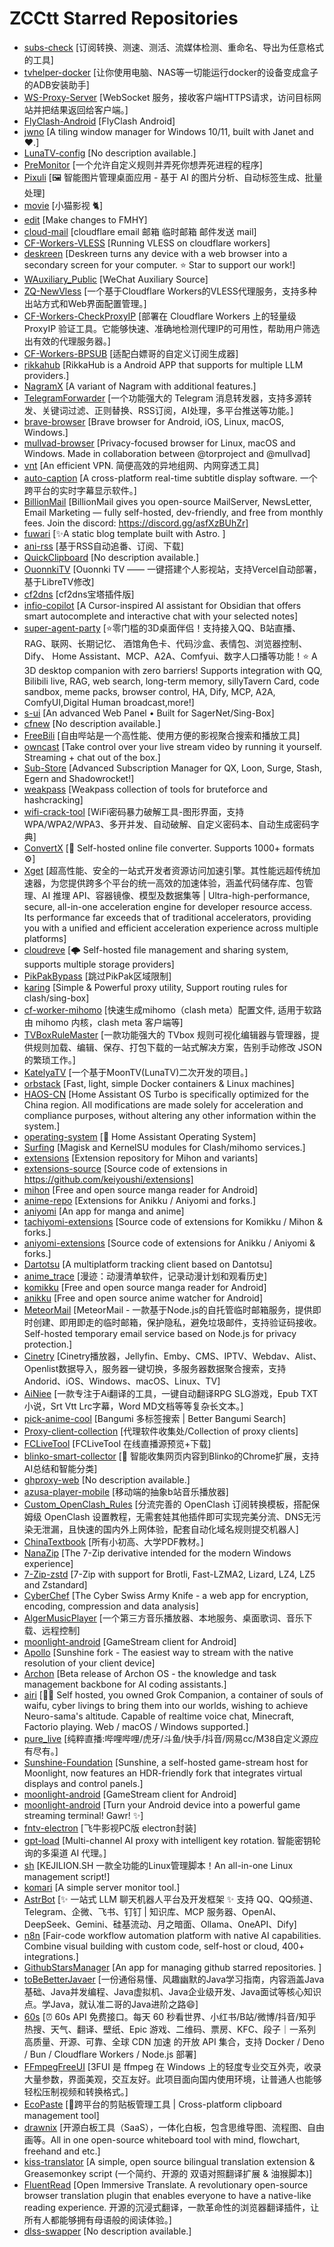 # ZCCtt Starred Repositories

- [subs-check](https://github.com/beck-8/subs-check)	[订阅转换、测速、测活、流媒体检测、重命名、导出为任意格式的工具]
- [tvhelper-docker](https://github.com/wukongdaily/tvhelper-docker)	[让你使用电脑、NAS等一切能运行docker的设备变成盒子的ADB安装助手]
- [WS-Proxy-Server](https://github.com/liaodiansm/WS-Proxy-Server)	[WebSocket 服务，接收客户端HTTPS请求，访问目标网站并把结果返回给客户端。]
- [FlyClash-Android](https://github.com/GtxFury/FlyClash-Android)	[FlyClash Android]
- [jwno](https://github.com/agent-kilo/jwno)	[A tiling window manager for Windows 10/11, built with Janet and ❤️.]
- [LunaTV-config](https://github.com/hafrey1/LunaTV-config)	[No description available.]
- [PreMonitor](https://github.com/PrelinaMontelli/PreMonitor)	[一个允许自定义规则并弄死你想弄死进程的程序]
- [Pixuli](https://github.com/trueLoving/Pixuli)	[🖼️ 智能图片管理桌面应用 - 基于 AI 的图片分析、自动标签生成、批量处理]
- [movie](https://github.com/waifu-project/movie)	[小猫影视 🐈]
- [edit](https://github.com/fmhy/edit)	[Make changes to FMHY]
- [cloud-mail](https://github.com/eoao/cloud-mail)	[cloudflare email 邮箱  临时邮箱 邮件发送 mail]
- [CF-Workers-VLESS](https://github.com/eooce/CF-Workers-VLESS)	[Running VLESS on cloudflare workers]
- [deskreen](https://github.com/pavlobu/deskreen)	[Deskreen turns any device with a web browser into a secondary screen for your computer. ⭐️ Star to support our work!]
- [WAuxiliary_Public](https://github.com/HdShare/WAuxiliary_Public)	[WeChat Auxiliary Source]
- [ZQ-NewVless](https://github.com/BAYUEQI/ZQ-NewVless)	[一个基于Cloudflare Workers的VLESS代理服务，支持多种出站方式和Web界面配置管理。]
- [CF-Workers-CheckProxyIP](https://github.com/cmliu/CF-Workers-CheckProxyIP)	[部署在 Cloudflare Workers 上的轻量级 ProxyIP 验证工具。它能够快速、准确地检测代理IP的可用性，帮助用户筛选出有效的代理服务器。]
- [CF-Workers-BPSUB](https://github.com/cmliu/CF-Workers-BPSUB)	[适配白嫖哥的自定义订阅生成器]
- [rikkahub](https://github.com/rikkahub/rikkahub)	[RikkaHub is a Android APP that supports for multiple LLM providers.]
- [NagramX](https://github.com/risin42/NagramX)	[A variant of Nagram with additional features.]
- [TelegramForwarder](https://github.com/Heavrnl/TelegramForwarder)	[一个功能强大的 Telegram 消息转发器，支持多源转发、关键词过滤、正则替换、RSS订阅，AI处理，多平台推送等功能。]
- [brave-browser](https://github.com/brave/brave-browser)	[Brave browser for Android, iOS, Linux, macOS, Windows.]
- [mullvad-browser](https://github.com/mullvad/mullvad-browser)	[Privacy-focused browser for Linux, macOS and Windows. Made in collaboration between @torproject and @mullvad]
- [vnt](https://github.com/vnt-dev/vnt)	[An efficient VPN. 简便高效的异地组网、内网穿透工具]
- [auto-caption](https://github.com/HiMeditator/auto-caption)	[A cross-platform real-time subtitle display software. 一个跨平台的实时字幕显示软件。]
- [BillionMail](https://github.com/aaPanel/BillionMail)	[BillionMail gives you open-source MailServer, NewsLetter,  Email Marketing — fully self-hosted, dev-friendly, and free from monthly fees. Join the discord: https://discord.gg/asfXzBUhZr]
- [fuwari](https://github.com/saicaca/fuwari)	[✨A static blog template built with Astro. ]
- [ani-rss](https://github.com/wushuo894/ani-rss)	[基于RSS自动追番、订阅、下载]
- [QuickClipboard](https://github.com/mosheng1/QuickClipboard)	[No description available.]
- [OuonnkiTV](https://github.com/Ouonnki/OuonnkiTV)	[Ouonnki TV —— 一键搭建个人影视站，支持Vercel自动部署，基于LibreTV修改]
- [cf2dns](https://github.com/gacjie/cf2dns)	[cf2dns宝塔插件版]
- [infio-copilot](https://github.com/infiolab/infio-copilot)	[A Cursor-inspired AI assistant for Obsidian that offers smart autocomplete and interactive chat with your selected notes]
- [super-agent-party](https://github.com/heshengtao/super-agent-party)	[⭐零门槛的3D桌面伴侣！支持接入QQ、B站直播、RAG、联网、长期记忆、 酒馆角色卡、代码沙盒、表情包、浏览器控制、Dify、 Home Assistant、MCP、A2A、Comfyui、数字人口播等功能！⭐ A 3D desktop companion with zero barriers! Supports integration with QQ, Bilibili live, RAG, web search, long-term memory, sillyTavern Card, code sandbox, meme packs, browser control, HA, Dify, MCP, A2A, ComfyUI,Digital Human broadcast,more!]
- [s-ui](https://github.com/alireza0/s-ui)	[An advanced Web Panel • Built for SagerNet/Sing-Box]
- [cfnew](https://github.com/byJoey/cfnew)	[No description available.]
- [FreeBili](https://github.com/rango886/FreeBili)	[自由哔站是一个高性能、使用方便的影视聚合搜索和播放工具]
- [owncast](https://github.com/owncast/owncast)	[Take control over your live stream video by running it yourself.  Streaming + chat out of the box.]
- [Sub-Store](https://github.com/sub-store-org/Sub-Store)	[Advanced Subscription Manager for QX, Loon, Surge, Stash, Egern and Shadowrocket!]
- [weakpass](https://github.com/zzzteph/weakpass)	[Weakpass collection of tools for bruteforce and hashcracking]
- [wifi-crack-tool](https://github.com/baihengaead/wifi-crack-tool)	[WiFi密码暴力破解工具-图形界面，支持WPA/WPA2/WPA3、多开并发、自动破解、自定义密码本、自动生成密码字典]
- [ConvertX](https://github.com/C4illin/ConvertX)	[💾 Self-hosted online file converter. Supports 1000+ formats ⚙️]
- [Xget](https://github.com/xixu-me/Xget)	[超高性能、安全的一站式开发者资源访问加速引擎。其性能远超传统加速器，为您提供跨多个平台的统一高效的加速体验，涵盖代码储存库、包管理、AI 推理 API、容器镜像、模型及数据集等 | Ultra-high-performance, secure, all-in-one acceleration engine for developer resource access. Its performance far exceeds that of traditional accelerators, providing you with a unified and efficient acceleration experience across multiple platforms]
- [cloudreve](https://github.com/cloudreve/cloudreve)	[🌩 Self-hosted file management and sharing system, supports multiple storage providers]
- [PikPakBypass](https://github.com/oureveryday/PikPakBypass)	[跳过PikPak区域限制]
- [karing](https://github.com/KaringX/karing)	[Simple & Powerful proxy utility, Support routing rules for clash/sing-box]
- [cf-worker-mihomo](https://github.com/Kwisma/cf-worker-mihomo)	[快速生成mihomo（clash  meta）配置文件,  适用于软路由 mihomo 内核，clash meta 客户端等]
- [TVBoxRuleMaster](https://github.com/xMydev/TVBoxRuleMaster)	[一款功能强大的 TVbox 规则可视化编辑器与管理器，提供规则加载、编辑、保存、打包下载的一站式解决方案，告别手动修改 JSON 的繁琐工作。]
- [KatelyaTV](https://github.com/katelya77/KatelyaTV)	[一个基于MoonTV(LunaTV)二次开发的项目。]
- [orbstack](https://github.com/orbstack/orbstack)	[Fast, light, simple Docker containers & Linux machines]
- [HAOS-CN](https://github.com/ha-china/HAOS-CN)	[Home Assistant OS Turbo is specifically optimized for the China region. All modifications are made solely for acceleration and compliance purposes, without altering any other information within the system.]
- [operating-system](https://github.com/home-assistant/operating-system)	[:beginner: Home Assistant Operating System]
- [Surfing](https://github.com/GitMetaio/Surfing)	[Magisk and KernelSU modules for  Clash/mihomo services.]
- [extensions](https://github.com/keiyoushi/extensions)	[Extension repository for Mihon and variants]
- [extensions-source](https://github.com/keiyoushi/extensions-source)	[Source code of extensions in https://github.com/keiyoushi/extensions]
- [mihon](https://github.com/mihonapp/mihon)	[Free and open source manga reader for Android]
- [anime-repo](https://github.com/mojuru/anime-repo)	[Extensions for Anikku / Aniyomi and forks.]
- [aniyomi](https://github.com/aniyomiorg/aniyomi)	[An app for manga and anime]
- [tachiyomi-extensions](https://github.com/yuzono/tachiyomi-extensions)	[Source code of extensions for Komikku / Mihon & forks.]
- [aniyomi-extensions](https://github.com/yuzono/aniyomi-extensions)	[Source code of extensions for Anikku / Aniyomi & forks.]
- [Dartotsu](https://github.com/aayush2622/Dartotsu)	[A multiplatform tracking client based on Dantotsu]
- [anime_trace](https://github.com/linyi102/anime_trace)	[漫迹：动漫清单软件，记录动漫计划和观看历史]
- [komikku](https://github.com/komikku-app/komikku)	[Free and open source manga reader for Android]
- [anikku](https://github.com/komikku-app/anikku)	[Free and open source anime watcher for Android]
- [MeteorMail](https://github.com/lbjlaq/MeteorMail)	[MeteorMail - 一款基于Node.js的自托管临时邮箱服务，提供即时创建、即用即走的临时邮箱，保护隐私，避免垃圾邮件，支持验证码接收。Self-hosted temporary email service based on Node.js for privacy protection.]
- [Cinetry](https://github.com/gstory0404/Cinetry)	[Cinetry播放器，Jellyfin、Emby、CMS、IPTV、Webdav、Alist、Openlist数据导入，服务器一键切换，多服务器数据聚合搜索，支持Andorid、iOS、Windows、macOS、Linux、TV]
- [AiNiee](https://github.com/NEKOparapa/AiNiee)	[一款专注于Ai翻译的工具，一键自动翻译RPG SLG游戏，Epub TXT小说，Srt Vtt Lrc字幕，Word MD文档等等复杂长文本。]
- [pick-anime-cool](https://github.com/Ezer015/pick-anime-cool)	[Bangumi 多标签搜索 | Better Bangumi Search]
- [Proxy-client-collection](https://github.com/snow-moonlight1/Proxy-client-collection)	[代理软件收集处/Collection of proxy clients]
- [FCLiveTool](https://github.com/FHWWC/FCLiveTool)	[FCLiveTool 在线直播源预览+下载]
- [blinko-smart-collector](https://github.com/tangchunwu/blinko-smart-collector)	[🚀 智能收集网页内容到Blinko的Chrome扩展，支持AI总结和智能分类]
- [ghproxy-web](https://github.com/oopsunix/ghproxy-web)	[No description available.]
- [azusa-player-mobile](https://github.com/lovegaoshi/azusa-player-mobile)	[移动端的抽象b站音乐播放器]
- [Custom_OpenClash_Rules](https://github.com/Aethersailor/Custom_OpenClash_Rules)	[分流完善的 OpenClash 订阅转换模板，搭配保姆级 OpenClash 设置教程，无需套娃其他插件即可实现完美分流、DNS无污染无泄漏，且快速的国内外上网体验，配套自动化域名规则提交机器人]
- [ChinaTextbook](https://github.com/TapXWorld/ChinaTextbook)	[所有小初高、大学PDF教材。]
- [NanaZip](https://github.com/M2Team/NanaZip)	[The 7-Zip derivative intended for the modern Windows experience]
- [7-Zip-zstd](https://github.com/mcmilk/7-Zip-zstd)	[7-Zip with support for Brotli, Fast-LZMA2, Lizard, LZ4, LZ5 and Zstandard]
- [CyberChef](https://github.com/gchq/CyberChef)	[The Cyber Swiss Army Knife - a web app for encryption, encoding, compression and data analysis]
- [AlgerMusicPlayer](https://github.com/algerkong/AlgerMusicPlayer)	[一个第三方音乐播放器、本地服务、桌面歌词、音乐下载、远程控制]
- [moonlight-android](https://github.com/ClassicOldSong/moonlight-android)	[GameStream client for Android]
- [Apollo](https://github.com/ClassicOldSong/Apollo)	[Sunshine fork - The easiest way to stream with the native resolution of your client device]
- [Archon](https://github.com/coleam00/Archon)	[Beta release of Archon OS - the knowledge and task management backbone for AI coding assistants.]
- [airi](https://github.com/moeru-ai/airi)	[💖🧸 Self hosted, you owned Grok Companion, a container of souls of waifu, cyber livings to bring them into our worlds, wishing to achieve Neuro-sama's altitude. Capable of realtime voice chat, Minecraft, Factorio playing. Web / macOS / Windows supported.]
- [pure_live](https://github.com/liuchuancong/pure_live)	[纯粹直播:哔哩哔哩/虎牙/斗鱼/快手/抖音/网易cc/M38自定义源应有尽有。]
- [Sunshine-Foundation](https://github.com/qiin2333/Sunshine-Foundation)	[Sunshine, a self-hosted game-stream host for Moonlight, now features an HDR-friendly fork that integrates virtual displays and control panels.]
- [moonlight-android](https://github.com/WACrown/moonlight-android)	[GameStream client for Android]
- [moonlight-android](https://github.com/qiin2333/moonlight-android)	[Turn your Android device into a powerful game streaming terminal! Gawr! ✨]
- [fntv-electron](https://github.com/QiaoKes/fntv-electron)	[飞牛影视PC版 electron封装]
- [gpt-load](https://github.com/tbphp/gpt-load)	[Multi-channel AI proxy with intelligent key rotation. 智能密钥轮询的多渠道 AI 代理。]
- [sh](https://github.com/kejilion/sh)	[KEJILION.SH 一款全功能的Linux管理脚本！An all-in-one Linux management script!]
- [komari](https://github.com/komari-monitor/komari)	[A simple server monitor tool.]
- [AstrBot](https://github.com/AstrBotDevs/AstrBot)	[✨ 一站式 LLM 聊天机器人平台及开发框架 ✨ 支持 QQ、QQ频道、Telegram、企微、飞书、钉钉 | 知识库、MCP 服务器、OpenAI、DeepSeek、Gemini、硅基流动、月之暗面、Ollama、OneAPI、Dify]
- [n8n](https://github.com/n8n-io/n8n)	[Fair-code workflow automation platform with native AI capabilities. Combine visual building with custom code, self-host or cloud, 400+ integrations.]
- [GithubStarsManager](https://github.com/AmintaCCCP/GithubStarsManager)	[An app for managing github starred repositories. ]
- [toBeBetterJavaer](https://github.com/itwanger/toBeBetterJavaer)	[一份通俗易懂、风趣幽默的Java学习指南，内容涵盖Java基础、Java并发编程、Java虚拟机、Java企业级开发、Java面试等核心知识点。学Java，就认准二哥的Java进阶之路😄]
- [60s](https://github.com/vikiboss/60s)	[⏰ 60s API 免费接口。每天 60 秒看世界、小红书/B站/微博/抖音/知乎热搜、天气、翻译、壁纸、Epic 游戏、二维码、票房、KFC、段子｜一系列 高质量、开源、可靠、全球 CDN 加速 的开放 API 集合，支持 Docker / Deno / Bun / Cloudflare Workers / Node.js 部署]
- [FFmpegFreeUI](https://github.com/Lake1059/FFmpegFreeUI)	[3FUI 是 ffmpeg 在 Windows 上的轻度专业交互外壳，收录大量参数，界面美观，交互友好。此项目面向国内使用环境，让普通人也能够轻松压制视频和转换格式。]
- [EcoPaste](https://github.com/EcoPasteHub/EcoPaste)	[🎉跨平台的剪贴板管理工具 | Cross-platform clipboard management tool]
- [drawnix](https://github.com/plait-board/drawnix)	[开源白板工具（SaaS），一体化白板，包含思维导图、流程图、自由画等。All in one open-source whiteboard tool with mind, flowchart, freehand and etc.]
- [kiss-translator](https://github.com/fishjar/kiss-translator)	[A simple, open source bilingual translation extension & Greasemonkey script (一个简约、开源的 双语对照翻译扩展 & 油猴脚本)]
- [FluentRead](https://github.com/Bistutu/FluentRead)	[Open Immersive Translate. A revolutionary open-source browser translation plugin that enables everyone to have a native-like reading experience. 开源的沉浸式翻译，一款革命性的浏览器翻译插件，让所有人都能够拥有母语般的阅读体验。]
- [dlss-swapper](https://github.com/beeradmoore/dlss-swapper)	[No description available.]
